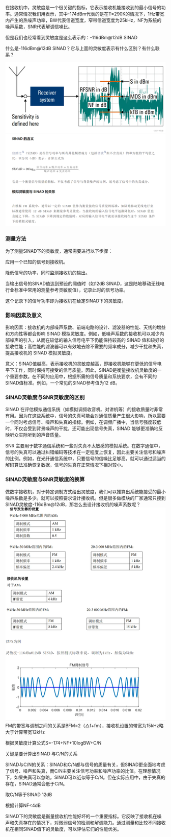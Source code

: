 在接收机中，灵敏度是一个很关键的指标，它表示接收机能接收到的最小信号的功率。通常情况我们用表示，其中-174dBm代表的是在T=290K的情况下，1Hz带宽内产生的热噪声功率，BW代表信道宽度，窄带信道宽度为25kHz，NF为系统的噪声系数，SNR代表解调信噪比。

但是我们也经常看到灵敏度是这么表示的：-116dBm@12dB SINAD

什么是-116dBm@12dB SINAD？它与上面的灵敏度表示有什么区别？有什么联系？

![](../readme.assets/Pasted%20image%2020241225213840.png)
![](../readme.assets/Pasted%20image%2020241225213851.png)

### 测量方法  

为了测量SINAD下的灵敏度，通常需要进行以下步骤：

应用一个已知的信号到接收机。

降低信号的功率，同时监测接收机的输出。

当输出信号的SINAD值达到预设的阈值时（如12dB SINAD，这是陆地移动无线电行业标准中常用的测量参考灵敏度值），记录此时的信号功率。

这个记录下的信号功率即为接收机在给定SINAD下的灵敏度。

### 影响因素及意义  

影响因素：接收机的内部噪声系数、前端电路的设计、滤波器的性能、天线的增益和方向性等都会影响 SINAD 模拟灵敏度。例如，低噪声系数的接收机可以减少内部噪声的引入，从而在较低的输入信号电平下仍能保持较高的 SINAD 值和较好的接收性能；高性能的滤波器可以有效地去除不需要的频率成分，减少干扰和失真，提高接收机的 SINAD 模拟灵敏度。    

意义：SINAD值越高，表示接收机的灵敏度越高，即接收机能够在更低的信号电平下工作，同时保持可接受的信号质量。因此，SINAD是衡量接收机灵敏度的一个重要参数。在不同的应用中，根据所需的信号质量和系统要求，会有不同的SINAD值标准。例如，一个常见的SINAD参考值为12 dB。

### SINAD灵敏度与SNR灵敏度的区别  

SINAD 在评估模拟通信系统（如模拟调频收音机、对讲机等）的接收质量时非常有用。因为在这些系统中，信号的失真可能会对通信质量产生很大影响，所以需要一个同时考虑信号、噪声和失真的指标。例如，在调频广播中，当信号强度较低时，不仅会受到背景噪声的干扰，还可能出现信号失真，SINAD 能够更准确地反映听众实际听到的声音质量。

SNR 主要用于数字通信系统和一些对失真不太敏感的模拟系统。在数字通信中，信号的失真可以通过纠错编码等技术在一定程度上恢复，因此主要关注信号和噪声的比例。例如，在光纤通信系统中，只要信号的信噪比足够高，就可以通过适当的解码算法准确恢复数据，信号的失真在正常情况下相对较小。

### SINAD灵敏度与SNR灵敏度的换算  

做数字接收机，对于特定调制方式给出灵敏度，我们可以推算出系统能接受的最小噪声系数是多少。就可以按照要求设计接收机。但是很多做模块的厂家通常只接到SINAD灵敏度-116dBm@12dB，那怎么去设计接收机的噪声系数呢？
![](../readme.assets/Pasted%20image%2020241225213926.png)
FM的带宽与调制之间的关系是BFM=2（△f+fm），接收机设置的带宽为15kHz略大于计算带宽12kHz

根据灵敏度计算公式S=-174+NF+10logBW+C/N

关键是要计算出SINAD 与C/N的关系

SINAD与C/N的关系：SINAD和C/N都与信号的质量有关，但SINAD更全面地考虑了信号、噪声和失真，而C/N主要关注信号功率和噪声功率的比值。在理想情况下，如果失真可以忽略，SINAD可以近似等于C/N。但在实际应用中，由于失真的存在，SINAD通常会低于C/N。

取C/N等于SINAD 12dB

根据计算NF<4dB

SINAD下的灵敏度是衡量接收机性能好坏的一个重要指标。它反映了接收机在噪声和失真存在的情况下，对微弱信号的检测和解调能力。通过测量和比较不同接收机在相同SINAD值下的灵敏度，可以评估它们的性能优劣。







